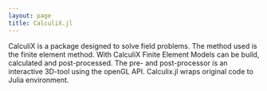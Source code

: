 ```yaml
---
layout: page
title: CalculiX.jl
---
```


CalculiX is a package designed to solve field problems. The method used is the finite element method.  With CalculiX Finite Element Models can be build, calculated and post-processed. The pre- and post-processor is an interactive 3D-tool using the openGL API. Calculix.jl wraps original code to Julia environment.
